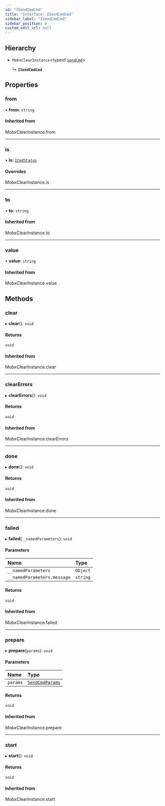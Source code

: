 ```yaml
---
id: "ISendCmdCmd"
title: "Interface: ISendCmdCmd"
sidebar_label: "ISendCmdCmd"
sidebar_position: 0
custom_edit_url: null
---
```


## Hierarchy

- `MobxClearInstance`<typeof [`SendCmd`](../modules.md#sendcmd)\>

  ↳ **`ISendCmdCmd`**

## Properties

### from

• **from**: `string`

#### Inherited from

MobxClearInstance.from

___

### is

• **is**: [`ICmdStatus`](ICmdStatus.md)

#### Overrides

MobxClearInstance.is

___

### to

• **to**: `string`

#### Inherited from

MobxClearInstance.to

___

### value

• **value**: `string`

#### Inherited from

MobxClearInstance.value

## Methods

### clear

▸ **clear**(): `void`

#### Returns

`void`

#### Inherited from

MobxClearInstance.clear

___

### clearErrors

▸ **clearErrors**(): `void`

#### Returns

`void`

#### Inherited from

MobxClearInstance.clearErrors

___

### done

▸ **done**(): `void`

#### Returns

`void`

#### Inherited from

MobxClearInstance.done

___

### failed

▸ **failed**(`__namedParameters`): `void`

#### Parameters

| Name | Type |
| :------ | :------ |
| `__namedParameters` | `Object` |
| `__namedParameters.message` | `string` |

#### Returns

`void`

#### Inherited from

MobxClearInstance.failed

___

### prepare

▸ **prepare**(`params`): `void`

#### Parameters

| Name | Type |
| :------ | :------ |
| `params` | [`SendCmdParams`](SendCmdParams.md) |

#### Returns

`void`

#### Inherited from

MobxClearInstance.prepare

___

### start

▸ **start**(): `void`

#### Returns

`void`

#### Inherited from

MobxClearInstance.start
